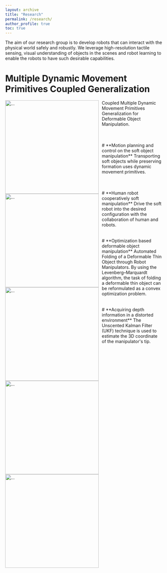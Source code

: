 ```yaml
---
layout: archive
title: "Research"
permalink: /research/
author_profile: true
toc: true
---
```


The aim of our research group is to develop robots that can interact with the physical world safely and robustly. We leverage high-resolution tactile sensing, visual understanding of objects in the scenes and robot learning to enable the robots to have such desirable capabilities. 

<!-- {% include toc %} -->

# **Multiple Dynamic Movement Primitives Coupled Generalization**
<img align="left" width="300" style="margin-right: 10px" src="{{ site.url }}/images/UR5.gif" alt="...">
Coupled Multiple Dynamic Movement Primitives Generalization for Deformable Object Manipulation.



<br />
<br />
<br />
<br />
# **Motion planning and control on the soft object manipulation**
<img align="left" width="300" style="margin-right: 10px" src="{{ site.url }}/images/ur3.gif" alt="...">
Transporting soft objects while preserving formation uses dynamic movement primitives.


<br />
<br />
<br />
<br />
# **Human robot cooperatively soft manipulation**
<img align="left" width="300" style="margin-right: 10px" src="{{ site.url }}/images/ezgif.com-gif-maker.gif" alt="...">
Drive the soft robot into the desired configuration with the collaboration of human and robots.



<br />
<br />
<br />
# **Optimization based deformable object manipulation**
<img align="left" width="300" style="margin-right: 10px" src="{{ site.url }}/images/IROS2.gif" alt="...">
Automated Folding of a Deformable Thin Object through Robot Manipulators. By using the Levenberg–Marquardt algorithm, the task of folding a deformable thin object can be reformulated as a convex optimization problem.



<br />
<br />
<br />
# **Acquiring depth information in a distorted environment**
<img align="left" width="300" style="margin-right: 10px" src="{{ site.url }}/images/aim2.png" alt="...">
The Unscented Kalman Filter (UKF) technique is used to estimate the 3D coordinate of the manipulator's tip.
